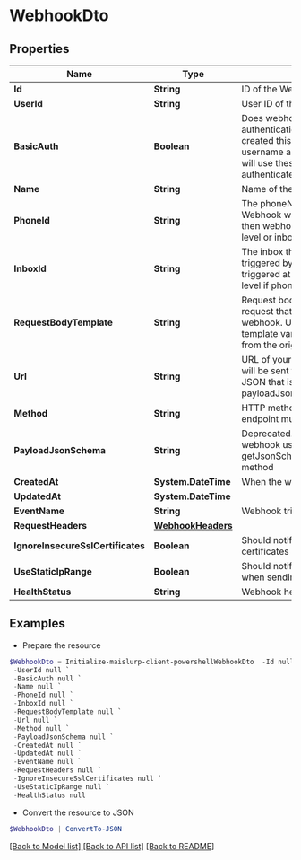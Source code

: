 # WebhookDto
## Properties

Name | Type | Description | Notes
------------ | ------------- | ------------- | -------------
**Id** | **String** | ID of the Webhook | 
**UserId** | **String** | User ID of the Webhook | 
**BasicAuth** | **Boolean** | Does webhook expect basic authentication? If true it means you created this webhook with a username and password. MailSlurp will use these in the URL to authenticate itself. | 
**Name** | **String** | Name of the webhook | [optional] 
**PhoneId** | **String** | The phoneNumberId that the Webhook will be triggered by. If null then webhook triggered at account level or inbox level if inboxId set | [optional] 
**InboxId** | **String** | The inbox that the Webhook will be triggered by. If null then webhook triggered at account level or phone level if phoneId set | [optional] 
**RequestBodyTemplate** | **String** | Request body template for HTTP request that will be sent for the webhook. Use Moustache style template variables to insert values from the original event payload. | [optional] 
**Url** | **String** | URL of your server that the webhook will be sent to. The schema of the JSON that is sent is described by the payloadJsonSchema. | 
**Method** | **String** | HTTP method that your server endpoint must listen for | 
**PayloadJsonSchema** | **String** | Deprecated. Fetch JSON Schema for webhook using the getJsonSchemaForWebhookPayload method | 
**CreatedAt** | **System.DateTime** | When the webhook was created | 
**UpdatedAt** | **System.DateTime** |  | 
**EventName** | **String** | Webhook trigger event name | [optional] 
**RequestHeaders** | [**WebhookHeaders**](WebhookHeaders) |  | [optional] 
**IgnoreInsecureSslCertificates** | **Boolean** | Should notifier ignore insecure SSL certificates | [optional] 
**UseStaticIpRange** | **Boolean** | Should notifier use static IP range when sending webhook payload | [optional] 
**HealthStatus** | **String** | Webhook health | [optional] 

## Examples

- Prepare the resource
```powershell
$WebhookDto = Initialize-maislurp-client-powershellWebhookDto  -Id null `
 -UserId null `
 -BasicAuth null `
 -Name null `
 -PhoneId null `
 -InboxId null `
 -RequestBodyTemplate null `
 -Url null `
 -Method null `
 -PayloadJsonSchema null `
 -CreatedAt null `
 -UpdatedAt null `
 -EventName null `
 -RequestHeaders null `
 -IgnoreInsecureSslCertificates null `
 -UseStaticIpRange null `
 -HealthStatus null
```

- Convert the resource to JSON
```powershell
$WebhookDto | ConvertTo-JSON
```

[[Back to Model list]](../README#documentation-for-models) [[Back to API list]](../README#documentation-for-api-endpoints) [[Back to README]](../README)

